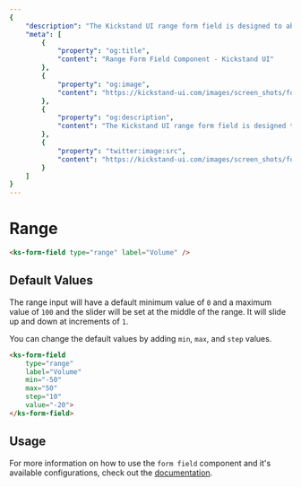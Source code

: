 ```yaml
---
{
    "description": "The Kickstand UI range form field is designed to abstract away complexity and provide a consistent user experience as well as some features to improve usability.",
    "meta": [
        {
            "property": "og:title",
            "content": "Range Form Field Component - Kickstand UI"
        },
        {
            "property": "og:image",
            "content": "https://kickstand-ui.com/images/screen_shots/form-field.png"
        },
        {
            "property": "og:description",
            "content": "The Kickstand UI range form field is designed to abstract away complexity and provide a consistent user experience as well as some features to improve usability."
        },
        {
            "property": "twitter:image:src",
            "content": "https://kickstand-ui.com/images/screen_shots/form-field.png"
        }
    ]
}
---
```


# Range

<div class="my-xl">
    <ks-form-field type="range" label="Volume" />
</div>

```html
<ks-form-field type="range" label="Volume" />
```

## Default Values

The range input will have a default minimum value of `0` and a maximum value of `100` and the slider will be set at the middle of the range. It will slide up and down at increments of `1`.

You can change the default values by adding `min`, `max`, and `step` values.

<div class="my-xl">
    <ks-form-field type="range" label="Volume" min="-50" max="50" step="10" value="-20" />
</div>

```html
<ks-form-field
    type="range"
    label="Volume"
    min="-50"
    max="50"
    step="10"
    value="-20">
</ks-form-field>
```

## Usage

For more information on how to use the `form field` component and it's available configurations, check out the [documentation](./form-field.md).
